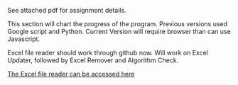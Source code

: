 
See attached pdf for assignment details.

This section will chart the progress of the program. Previous versions used Google script and Python. Current Version will require browser than can use Javascript.

Excel file reader should work through github now. Will work on Excel Updater, followed by Excel Remover and Algorithm Check. 

 [The Excel file reader can be accessed here](https://nikohernandiz.github.io/CRM/uploadFile)
